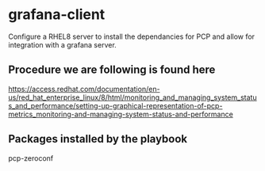 # grafana-client
Configure a RHEL8 server to install the dependancies for PCP and allow for integration with a grafana server.

## Procedure we are following is found here
https://access.redhat.com/documentation/en-us/red_hat_enterprise_linux/8/html/monitoring_and_managing_system_status_and_performance/setting-up-graphical-representation-of-pcp-metrics_monitoring-and-managing-system-status-and-performance

## Packages installed by the playbook
pcp-zeroconf


